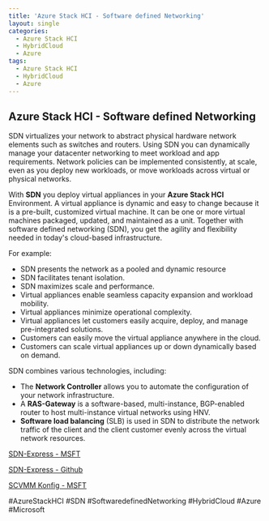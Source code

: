 ```yaml
---
title: 'Azure Stack HCI - Software defined Networking'
layout: single
categories:
  - Azure Stack HCI
  - HybridCloud
  - Azure
tags:
  - Azure Stack HCI
  - HybridCloud
  - Azure
---
```


## **Azure Stack HCI  - Software defined Networking**

SDN virtualizes your network to abstract physical hardware network elements such as switches and routers. Using SDN you can dynamically manage your datacenter networking to meet workload and app requirements. Network policies can be implemented consistently, at scale, even as you deploy new workloads, or move workloads across virtual or physical networks.

With **SDN** you deploy virtual appliances in your **Azure Stack HCI** Environment. A virtual appliance is dynamic and easy to change because it is a pre-built, customized virtual machine. It can be one or more virtual machines packaged, updated, and maintained as a unit. Together with software defined networking (SDN), you get the agility and flexibility needed in today's cloud-based infrastructure. 

For example:
- SDN presents the network as a pooled and dynamic resource
- SDN facilitates tenant isolation.
- SDN maximizes scale and performance.
- Virtual appliances enable seamless capacity expansion and workload mobility.
- Virtual appliances minimize operational complexity.
- Virtual appliances let customers easily acquire, deploy, and manage pre-integrated solutions.
- Customers can easily move the virtual appliance anywhere in the cloud.
- Customers can scale virtual appliances up or down dynamically based on demand.

SDN combines various technologies, including:
- The **Network Controller** allows you to automate the configuration of your network infrastructure.
- A **RAS-Gateway** is a software-based, multi-instance, BGP-enabled router to host multi-instance virtual networks using HNV.
- **Software load balancing** (SLB) is used in SDN to distribute the network traffic of the client and the client customer evenly across the virtual network resources. 

[SDN-Express - MSFT](https://lnkd.in/deeBaAz7)

[SDN-Express - Github](https://lnkd.in/d7ffG8_2)

[SCVMM Konfig - MSFT](https://lnkd.in/dR66egYy)

#AzureStackHCI
#SDN
#SoftwaredefinedNetworking
#HybridCloud
#Azure
#Microsoft
